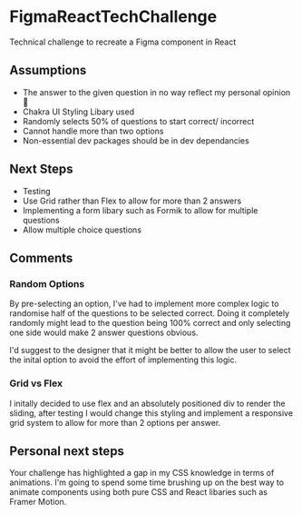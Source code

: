 # FigmaReactTechChallenge

Technical challenge to recreate a Figma component in React

## Assumptions

- The answer to the given question in no way reflect my personal opinion 🙋
- Chakra UI Styling Libary used
- Randomly selects 50% of questions to start correct/ incorrect
- Cannot handle more than two options
- Non-essential dev packages should be in dev dependancies

## Next Steps

- Testing
- Use Grid rather than Flex to allow for more than 2 answers
- Implementing a form libary such as Formik to allow for multiple questions 
- Allow multiple choice questions

## Comments 

### Random Options 

By pre-selecting an option, I've had to implement more complex logic to randomise half of the questions to be selected correct. Doing it completely randomly might lead to the question being 100% correct and only selecting one side would make 2 answer questions obvious. 

I'd suggest to the designer that it might be better to allow the user to select the inital option to avoid the effort of implementing this logic. 

### Grid vs Flex

I initally decided to use flex and an absolutely positioned div to render the sliding, after testing I would change this styling and implement a responsive grid system to allow for more than 2 options per answer. 

## Personal next steps

Your challenge has highlighted a gap in my CSS knowledge in terms of animations. I'm going to spend some time brushing up on the best way to animate components using both pure CSS and React libaries such as Framer Motion. 
